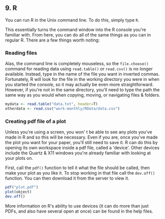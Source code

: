 ## 9. R
 
You can run R in the Unix command line. To do this, simply type `R`. 
 
This essentially turns the command window into the R console you're familiar with. From here, you can do all of the same things as you can in regular R. There are a few things worth noting:
 
### Reading files 
Alas, the command line is completely mouseless, so the `file.choose()` command for reading data using `read.table()` or `read.csv()` is no longer available. Instead, type in the name of the file you want in inverted commas. Fortunately, R will look for the file in the working directory you were in when you started the console, so it may actually be even more straightforward. However, if you're not in the same directory, you'll need to type the path the same way as you would when copying, moving, or navigating files & folders.

```R
mydata <- read.table("data.txt", header=T)
otherdata <- read.csv("work-monthly/RData/data.csv")
```
 
### Creating pdf file of a plot
Unless you're using a screen, you won' t be able to see any plots you've made in R and so this will be necessary. Even if you are, once you've made the plot you want for your paper, you'll still need to save it. R can do this by opening its own workspace inside a pdf file, called a 'device'. Other devices include the Quartz & X11 windows you're already familiar with looking at your plots on. 
 
First, call the `pdf()` function to tell it what the file should be called, then make your plot as you like it. To stop working in that file call the `dev.off()` function. You can then download it from the server to view it.

```R
pdf("plot.pdf")
plot(object)
dev.off()
```

More information on R's ability to use devices (it can do more than just PDFs, and also have several open at once) can be found in the help files.
